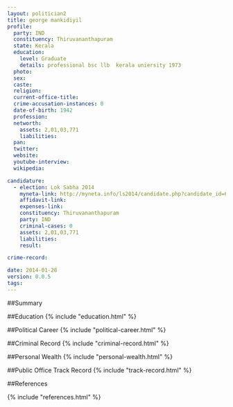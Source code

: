 ```yaml
---
layout: politician2
title: george mankidiyil
profile: 
  party: IND
  constituency: Thiruvananthapuram
  state: Kerala
  education: 
    level: Graduate
    details: professional bsc llb  kerala uniersity 1973
  photo: 
  sex: 
  caste: 
  religion: 
  current-office-title: 
  crime-accusation-instances: 0
  date-of-birth: 1942
  profession: 
  networth: 
    assets: 2,01,03,771
    liabilities: 
  pan: 
  twitter: 
  website: 
  youtube-interview: 
  wikipedia: 

candidature: 
  - election: Lok Sabha 2014
    myneta-link: http://myneta.info/ls2014/candidate.php?candidate_id=638
    affidavit-link: 
    expenses-link: 
    constituency: Thiruvananthapuram 
    party: IND
    criminal-cases: 0
    assets: 2,01,03,771
    liabilities: 
    result:  

crime-record: 

date: 2014-01-28
version: 0.0.5
tags: 
---
```

##Summary


##Education
{% include "education.html" %}


##Political Career
{% include "political-career.html" %}


##Criminal Record
{% include "criminal-record.html" %}


##Personal Wealth
{% include "personal-wealth.html" %}


##Public Office Track Record
{% include "track-record.html" %}


##References


{% include "references.html" %}